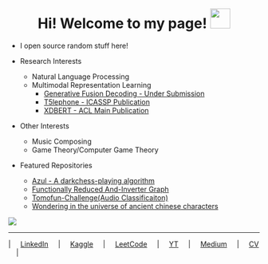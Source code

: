 <h1 align="center">Hi! Welcome to my page! <img src="https://www.streamscheme.com/wp-content/uploads/2020/04/Vohiyo.png" width="40px" /></h1>

- I open source random stuff here! <img src="https://cdn.frankerfacez.com/emoticon/210748/2" width="12px">

* Research Interests
    * Natural Language Processing
    * Multimodal Representation Learning
       * [Generative Fusion Decoding - Under Submission](https://arxiv.org/abs/2405.14259)
       * [T5lephone - ICASSP Publication](https://github.com/Splend1d/T5lephone)
       * [XDBERT - ACL Main Publication](https://aclanthology.org/2022.acl-short.52/)

* Other Interests
    * Music Composing
    * Game Theory/Computer Game Theory

* Featured Repositories
    * [Azul - A darkchess-playing algorithm](https://github.com/Splend1d/darkchess)   
    * [Functionally Reduced And-Inverter Graph](https://github.com/Splend1d/FRAIG)
    * [Tomofun-Challenge(Audio Classificaiton)](https://github.com/Splend1d/Tomofun-Challenge-Audio-Classificaiton)
    * [Wondering in the universe of ancient chinese characters](https://splend1d.github.io/Zhuan/)
    


![](https://komarev.com/ghpvc/?username=Splend1d&color=000d6b)



----------
| &nbsp;&nbsp;&nbsp;  [LinkedIn](https://www.linkedin.com/in/chan-jan-hsu-1b0754181/) &nbsp;&nbsp;&nbsp;
| &nbsp;&nbsp;&nbsp; [Kaggle](https://www.kaggle.com/a24998667) &nbsp;&nbsp;&nbsp;
| &nbsp;&nbsp;&nbsp; [LeetCode](https://leetcode.com/Splend1dChan/) &nbsp;&nbsp;&nbsp;
| &nbsp;&nbsp;&nbsp; [YT](https://www.youtube.com/channel/UCF8JMK9s7-OKrFywpga1veA) &nbsp;&nbsp;&nbsp;
| &nbsp;&nbsp;&nbsp; [Medium](https://medium.com/@splend1dchan) &nbsp;&nbsp;&nbsp;
| &nbsp;&nbsp;&nbsp; [CV](https://raw.githubusercontent.com/Splend1d/Splend1d/main/%E8%A8%B1%E6%B9%9B%E7%84%B6_Hsu_Chan_Jan__CV.pdf) &nbsp;&nbsp;&nbsp;
| 

